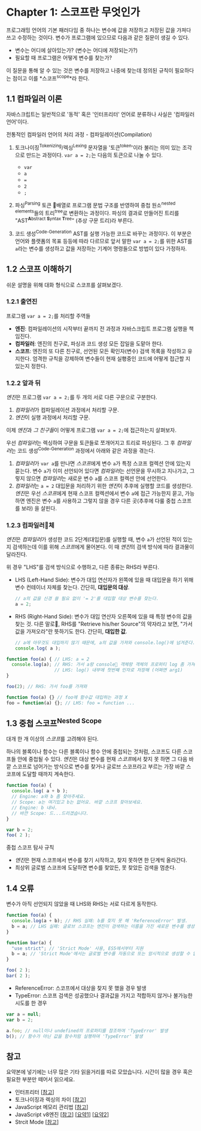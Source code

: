 # Chapter 1: 스코프란 무엇인가
프로그래밍 언어의 기본 패러다임 중 하나는 변수에 값을 저장하고 저장된 값을 가져다 쓰고 수정하는 것이다. 변수가 프로그램에 있으므로 다음과 같은 질문이 생길 수 있다.

- 변수는 어디에 살아있는가? (변수는 어디에 저장되는가?)
- 필요할 때 프로그램은 어떻게 변수를 찾는가?

이 질문을 통해 알 수 있는 것은 변수를 저장하고 나중에 찾는데 정의된 규칙이 필요하다는 점이고 이를 *스코프<sup>scope</sup>*라 한다.

## 1.1 컴파일러 이론
자바스크립트는 일반적으로 '동적' 혹은 '인터프리터' 언어로 분류하나 사실은 '컴파일러 언어'이다.

전통적인 컴파일러 언어의 처리 과정 - 컴파일레이션(Compilation)

1. 토크나이징<sup>Tokenizing</sup>/렉싱<sup>Lexing</sup>
  문자열을 '토큰<sup>token</sup>'이라 불리는 의미 있는 조각으로 만드는 과정이다.
  `var a = 2;`는 다음의 토큰으로 나눌 수 있다.

    - `var`
    - `a`
    - `=`
    - `2`
    - `;`

2. 파싱<sup>Parsing</sup>
  토큰 배열로 프로그램 문법 구조를 반영하여 중첩 원소<sup>nested elements</sup>들의 트리<sup>tree</sup>로 변환하는 과정이다. 파싱의 결과로 만들어진 트리를 "AST<sup>**A**bstract **S**yntax **T**ree</sup>" (추상 구문 트리)라 부른다.

3. 코드 생성<sup>Code-Generation</sup>
  AST를 실행 가능한 코드로 바꾸는 과정이다. 이 부분은 언어와 플랫폼의 목표 등등에 따라 다르므로 앞서 말한 `var a = 2;`를 위한 AST를 `a`라는 변수를 생성하고 값을 저장하는 기계어 명령들으로 방법이 있다 가정하자.

## 1.2 스코프 이해하기
쉬운 설명을 위해 대화 형식으로 스코프를 살펴보겠다.

### 1.2.1 출연진
프로그램 `var a = 2;`를 처리할 주역들

- **엔진**: 컴파일레이션의 시작부터 끝까지 전 과정과 자바스크립트 프로그램 실행을 책임진다.
- **컴파일러**: 엔진의 친구로, 파싱과 코드 생성 모든 잡일을 도맡아 한다.
- **스코프**: 엔진의 또 다른 친구로, 선언된 모든 확인자(변수) 검색 목록을 작성하고 유지한다. 엄격한 규칙을 강제하여 변수들이 현재 실횅중인 코드에 어떻게 접근할 지 있는지 정한다.

### 1.2.2 앞과 뒤
*엔진*은 프로그램 `var a = 2;`를 두 개의 서로 다른 구문으로 구분한다.

1. *컴파일러*가 컴파일레이션 과정에서 처리할 구문.
2. *엔진*이 실행 과정에서 처리할 구문.

이제 *엔진*과 *그 친구들*이 어떻게 프로그램 `var a = 2;`에 접근하는지 살펴보자.

우선 *컴파일러*는 렉싱하여 구문을 토큰들로 쪼개어지고 트리로 파싱된다.
그 후 *컴파일러*는 코드 생성<sup>Code-Generation</sup> 과정에서 아래와 같은 과정을 겪는다.

1. *컴파일러*가 `var a`를 만나면 *스코프*에게 변수 `a`가 특정 스코프 컬렉션 안에 있는지 묻는다. 변수 `a`가 이미 선언되어 있다면 *컴파일러*는 선언문을 무시하고 지나가고, 그렇지 않으면 *컴파일러*는 새로운 변수 `a`를 스코프 컬렉션 안에 선언한다.
2. *컴파일러*는 `a = 2` 대입문을 처리하기 위한 *엔진*이 추후에 실행할 코드를 생성한다. *엔진*은 우선 *스코프*에게 현재 스코프 컬렉션에서 변수 `a`에 접근 가능한지 묻고, 가능하면 엔진은 변수 `a`를 사용하고 그렇지 않을 경우 다른 곳(추후에 다룰 중첩 스코프를 보라) 을 살핀다.

### 1.2.3 컴파일러체
*엔진*은 *컴파일러*가 생성한 코드 2단계(대입문)를 실행할 때, 변수 `a`가 선언된 적이 있는지 검색하는데 이를 위해 *스코프*에게 물어본다. 이 때 *엔진*의 검색 방식에 따라 결과물이 달라진다.

위 경우 "LHS"를 검색 방식으로 수행하고, 다른 종류는 RHS라 부른다.

- LHS (Left-Hand Side): 변수가 대입 연산자가 왼쪽에 있을 때
  대입문을 하기 위해 변수 컨테이너 자체를 찾는다.
  간단히, **대입문의 대상**.

  ```js
  // a의 값을 신경 쓸 필요 없이 '= 2'를 대입할 대상 변수를 찾는다.
  a = 2;
  ```

- RHS (Right-Hand Side): 변수가 대입 연산자 오른쪽에 있을 때
  특정 변수의 값을 찾는 것.
  다른 말로, RHS를 "Retrieve his/her Source"의 약자라고 보면, "가서 값을 가져오라"란 뜻하기도 한다.
  간단히, **대입한 값**.

  ```js
  // a에 아무것도 대입하지 않기 때문에, a의 값을 가져와 console.log()에 넘겨준다.
  console.log( a );
  ```

```js
function foo(a) { // LHS: a = 2
  console.log(a); // RHS: 가서 a랑 console 객체랑 객체의 프로퍼티 log 좀 가져와
                  // LHS: log() 내부에 첫번째 인자로 저장해 (어쩌면 arg1)
}

foo(2); // RHS: 가서 foo를 가져와
```

```js
function foo(a) {} // foo에 함수값 대입하는 과정 X
foo = function(a) {}; // LHS: foo = function ...
```

## 1.3 중첩 스코프<sup>Nested Scope</sup>
대개 한 개 이상의 *스코프*를 고려해야 된다.

하나의 블록이나 함수는 다른 블록이나 함수 안에 중첩되는 것처럼, 스코프도 다른 스코프들 안에 중첩될 수 있다. *엔진*은 대상 변수를 현재 *스코프*에서 찾지 못 하면 그 다음 바깥 스코프로 넘어가는 방식으로 변수를 찾거나 글로브 스코프라고 부르는 가장 바깥 스코프에 도달할 때까지 계속한다.

```js
function foo(a) {
  console.log( a + b );
  // Engine: a와 b 좀 찾아주세요.
  // Scope: a는 여기있고 b는 없어요. 바깥 스코프 찾아보세요.
  // Engine: b 내놔.
  // 바깐 Scope: 드...드리겠습니다.
}

var b = 2;
foo( 2 );
```

중첩 스코프 탐사 규칙

- *엔진*은 현재 스코프에서 변수를 찾기 시작하고, 찾지 못하면 한 단계씩 올라간다.
- 최상위 글로벌 스코프에 도달하면 변수를 찾았든, 못 찾았든 검색을 멈춘다.

## 1.4 오류
변수가 아직 선언되지 않았을 때 LHS와 RHS는 서로 다르게 동작한다.

```js
function foo(a) {
  console.log(a + b); // RHS 실패: b를 찾지 못 해 'ReferenceError' 발생.
  b = a; // LHS 실패: 글로브 스코프는 엔진이 검색하는 이름을 가진 새로운 변수를 생성해서 엔진에게 넘겨줌.
}

function bar(a) {
  "use strict"; // 'Strict Mode' 사용, ES5에서부터 지원
  b = a; // 'Strict Mode'에서는 글로벌 변수를 자동으로 또는 암시적으로 생성할 수 없어 'ReferenceError' 발생.
}

foo( 2 );
bar( 2 );
```

- ReferenceError: 스코프에서 대상을 찾지 못 했을 경우 발생
- TypeError: 스코프 검색은 성공했으나 결과값을 가지고 적합하지 않거나 불가능한 시도를 한 경우

```js
var a = null;
var b = 2;

a.foo; // null이나 undefined의 프로퍼티를 참조하여 'TypeError' 발생
b(); // 함수가 아닌 값을 함수처럼 실행하여 'TypeError' 발생
```

## 참고
요약본에 넣기에는 너무 많은 기타 읽을거리를 따로 모았습니다.
시간이 많을 경우 혹은 필요한 부분만 떼어서 읽으세요.

- 인터프리터 [[참고](https://ko.wikipedia.org/wiki/%EC%9D%B8%ED%84%B0%ED%94%84%EB%A6%AC%ED%84%B0)]
- 토크나이징과 렉싱의 차이 [[참고](https://stackoverflow.com/a/380487)]
- JavaScript 메모리 관리법 [[참고](https://developer.mozilla.org/en-US/docs/Web/JavaScript/Memory_Management)]
- JavaScript v8엔진 [[참고](https://v8.dev/docs)] [[요약1](https://evan-moon.github.io/2019/06/28/v8-analysis)] [[요약2](https://engineering.huiseoul.com/%EC%9E%90%EB%B0%94%EC%8A%A4%ED%81%AC%EB%A6%BD%ED%8A%B8%EB%8A%94-%EC%96%B4%EB%96%BB%EA%B2%8C-%EC%9E%91%EB%8F%99%ED%95%98%EB%8A%94%EA%B0%80-v8-%EC%97%94%EC%A7%84%EC%9D%98-%EB%82%B4%EB%B6%80-%EC%B5%9C%EC%A0%81%ED%99%94%EB%90%9C-%EC%BD%94%EB%93%9C%EB%A5%BC-%EC%9E%91%EC%84%B1%EC%9D%84-%EC%9C%84%ED%95%9C-%EB%8B%A4%EC%84%AF-%EA%B0%80%EC%A7%80-%ED%8C%81-6c6f9832c1d9)]
- Strcit Mode [[참고](https://developer.mozilla.org/en-US/docs/Web/JavaScript/Reference/Strict_mode)]
